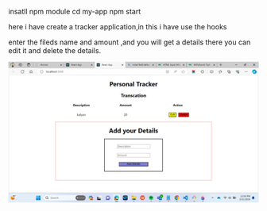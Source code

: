 insatll npm module
cd my-app
npm start

here i have create a tracker application,in this i have use the hooks

enter the fileds name and amount ,and you will get a details
there you can edit it and delete the details.

![alt text](image.png)